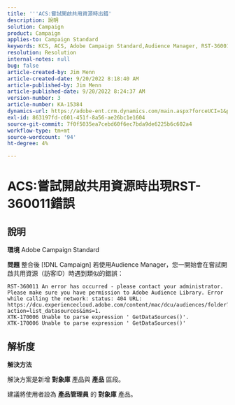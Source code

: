 ```yaml
---
title: '''ACS:嘗試開啟共用資源時出錯'
description: 說明
solution: Campaign
product: Campaign
applies-to: Campaign Standard
keywords: KCS, ACS, Adobe Campaign Standard,Audience Manager, RST-360011，錯誤，開放共用資源
resolution: Resolution
internal-notes: null
bug: false
article-created-by: Jim Menn
article-created-date: 9/20/2022 8:18:40 AM
article-published-by: Jim Menn
article-published-date: 9/20/2022 8:24:37 AM
version-number: 3
article-number: KA-15384
dynamics-url: https://adobe-ent.crm.dynamics.com/main.aspx?forceUCI=1&pagetype=entityrecord&etn=knowledgearticle&id=b3a386d3-bc38-ed11-9db1-0022480866ad
exl-id: 863197fd-c601-451f-8a56-ae26bc1e1604
source-git-commit: 7f0f5035ea7cebd60f6ec7bda9de6225b6c602a4
workflow-type: tm+mt
source-wordcount: '94'
ht-degree: 4%

---
```


# ACS:嘗試開啟共用資源時出現RST-360011錯誤

## 說明


<b>環境</b>
Adobe Campaign Standard

<b>問題</b>
整合後 [!DNL Campaign] 若使用Audience Manager，您一開始會在嘗試開啟共用資源（訪客ID）時遇到類似的錯誤：


```
RST-360011 An error has occurred - please contact your administrator.
Please make sure you have permission to Adobe Audience Library. Error while calling the network: status: 404 URL: https://dcu.experiencecloud.adobe.com/content/mac/dcu/audiences/folder?action=list_datasources&ims=1.
XTK-170006 Unable to parse expression ' GetDataSources()'.
XTK-170006 Unable to parse expression ' GetDataSources()'
```





## 解析度


<b>解決方法</b>

解決方案是新增 <b>對象庫</b> 產品與 <b>產品</b> 區段。

建議將使用者設為 <b>產品管理員</b> 的 <b>對象庫</b> 產品。

